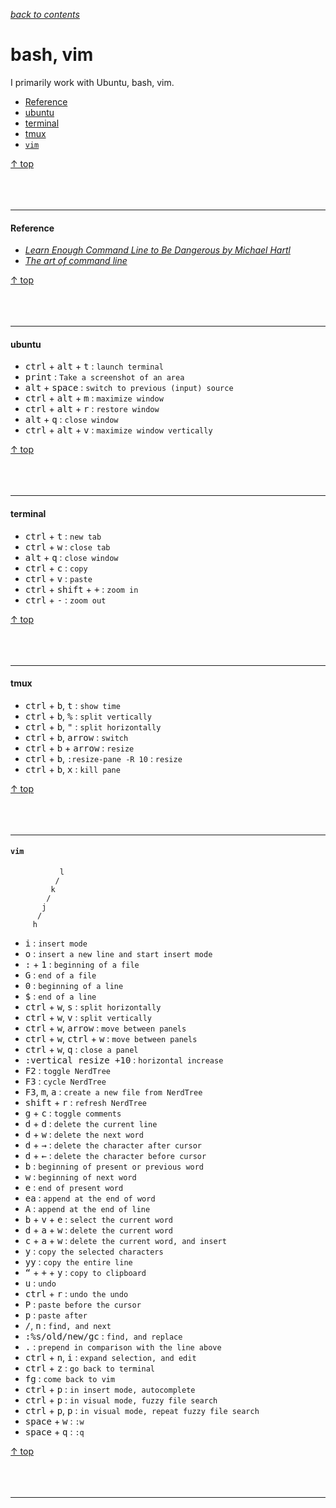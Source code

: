 [*back to contents*](https://github.com/gyuho/learn#contents)
<br>

# bash, vim

I primarily work with Ubuntu, bash, vim.

- [Reference](#reference)
- [ubuntu](#ubuntu)
- [terminal](#terminal)
- [tmux](#tmux)
- [`vim`](#vim)

[↑ top](#bash-vim)
<br><br><br><br>
<hr>





#### Reference

- [*Learn Enough Command Line to Be Dangerous by Michael Hartl*](http://www.learnenough.com/command-line)
- [*The art of command line*](https://github.com/jlevy/the-art-of-command-line)

[↑ top](#bash-vim)
<br><br><br><br>
<hr>










#### ubuntu

- <kbd>ctrl</kbd> + <kbd>alt</kbd> + <kbd>t</kbd> : `launch terminal`
- <kbd>print</kbd> : `Take a screenshot of an area`
- <kbd>alt</kbd> + <kbd>space</kbd> : `switch to previous (input) source`
- <kbd>ctrl</kbd> + <kbd>alt</kbd> + <kbd>m</kbd> : `maximize window`
- <kbd>ctrl</kbd> + <kbd>alt</kbd> + <kbd>r</kbd> : `restore window`
- <kbd>alt</kbd> + <kbd>q</kbd> : `close window`
- <kbd>ctrl</kbd> + <kbd>alt</kbd> + <kbd>v</kbd> : `maximize window vertically`

[↑ top](#bash-vim)
<br><br><br><br>
<hr>







#### terminal

- <kbd>ctrl</kbd> + <kbd>t</kbd> : `new tab`
- <kbd>ctrl</kbd> + <kbd>w</kbd> : `close tab`
- <kbd>alt</kbd> + <kbd>q</kbd> : `close window`
- <kbd>ctrl</kbd> + <kbd>c</kbd> : `copy`
- <kbd>ctrl</kbd> + <kbd>v</kbd> : `paste`
- <kbd>ctrl</kbd> + <kbd>shift</kbd> + <kbd>+</kbd> : `zoom in`
- <kbd>ctrl</kbd> + <kbd>-</kbd> : `zoom out`

[↑ top](#bash-vim)
<br><br><br><br>
<hr>







#### tmux

- <kbd>ctrl</kbd> + <kbd>b</kbd>, <kbd>t</kbd> : `show time`
- <kbd>ctrl</kbd> + <kbd>b</kbd>, <kbd>%</kbd> : `split vertically`
- <kbd>ctrl</kbd> + <kbd>b</kbd>, <kbd>"</kbd> : `split horizontally`
- <kbd>ctrl</kbd> + <kbd>b</kbd>, <kbd>arrow</kbd> : `switch`
- <kbd>ctrl</kbd> + <kbd>b</kbd> + <kbd>arrow</kbd> : `resize`
- <kbd>ctrl</kbd> + <kbd>b</kbd>, `:resize-pane -R 10` : `resize`
- <kbd>ctrl</kbd> + <kbd>b</kbd>, <kbd>x</kbd> : `kill pane`

[↑ top](#bash-vim)
<br><br><br><br>
<hr>






#### `vim`

```
           l
          /
         k
        /
       j
      /
     h
```

- <kbd>i</kbd>  : `insert mode`
- <kbd>o</kbd>  : `insert a new line and start insert mode`
- <kbd>:</kbd> + <kbd>1</kbd> : `beginning of a file`
- <kbd>G</kbd> : `end of a file`
- <kbd>0</kbd> : `beginning of a line`
- <kbd>$</kbd> : `end of a line`
- <kbd>ctrl</kbd> + <kbd>w</kbd>, <kbd>s</kbd> : `split horizontally`
- <kbd>ctrl</kbd> + <kbd>w</kbd>, <kbd>v</kbd> : `split vertically`
- <kbd>ctrl</kbd> + <kbd>w</kbd>, <kbd>arrow</kbd> : `move between panels`
- <kbd>ctrl</kbd> + <kbd>w</kbd>, <kbd>ctrl</kbd> + <kbd>w</kbd> : `move between panels`
- <kbd>ctrl</kbd> + <kbd>w</kbd>, <kbd>q</kbd> : `close a panel`
- <kbd>:vertical resize +10</kbd> : `horizontal increase`
- <kbd>F2</kbd> : `toggle NerdTree`
- <kbd>F3</kbd> : `cycle NerdTree`
- <kbd>F3</kbd>, <kbd>m</kbd>, <kbd>a</kbd> : `create a new file from NerdTree`
- <kbd>shift</kbd> + <kbd>r</kbd> : `refresh NerdTree`
- <kbd>g</kbd> + <kbd>c</kbd> : `toggle comments`
- <kbd>d</kbd> + <kbd>d</kbd> : `delete the current line`
- <kbd>d</kbd> + <kbd>w</kbd> : `delete the next word`
- <kbd>d</kbd> + <kbd>→</kbd> : `delete the character after cursor`
- <kbd>d</kbd> + <kbd>←</kbd> : `delete the character before cursor`
- <kbd>b</kbd> : `beginning of present or previous word`
- <kbd>w</kbd> : `beginning of next word`
- <kbd>e</kbd> : `end of present word`
- <kbd>ea</kbd> : `append at the end of word`
- <kbd>A</kbd> : `append at the end of line`
- <kbd>b</kbd> + <kbd>v</kbd> + <kbd>e</kbd> : `select the current word`
- <kbd>d</kbd> + <kbd>a</kbd> + <kbd>w</kbd> : `delete the current word`
- <kbd>c</kbd> + <kbd>a</kbd> + <kbd>w</kbd> : `delete the current word, and insert`
- <kbd>y</kbd> : `copy the selected characters`
- <kbd>yy</kbd> : `copy the entire line`
- <kbd>“</kbd> + <kbd>+</kbd> + <kbd>y</kbd> : `copy to clipboard`
- <kbd>u</kbd> : `undo`
- <kbd>ctrl</kbd> + <kbd>r</kbd> : `undo the undo`
- <kbd>P</kbd> : `paste before the cursor`
- <kbd>p</kbd> : `paste after`
- <kbd>/</kbd>, <kbd>n</kbd> : `find, and next`
- <kbd>:%s/old/new/gc</kbd> : `find, and replace`
- <kbd>.</kbd> : `prepend in comparison with the line above`
- <kbd>ctrl</kbd> + <kbd>n</kbd>, <kbd>i</kbd> : `expand selection, and edit`
- <kbd>ctrl</kbd> + <kbd>z</kbd> : `go back to terminal`
- <kbd>fg</kbd> : `come back to vim`
- <kbd>ctrl</kbd> + <kbd>p</kbd> : `in insert mode, autocomplete`
- <kbd>ctrl</kbd> + <kbd>p</kbd> : `in visual mode, fuzzy file search`
- <kbd>ctrl</kbd> + <kbd>p</kbd>, <kbd>p</kbd> : `in visual mode, repeat fuzzy file search`
- <kbd>space</kbd> + <kbd>w</kbd> : `:w`
- <kbd>space</kbd> + <kbd>q</kbd> : `:q`

[↑ top](#bash-vim)
<br><br><br><br>
<hr>
